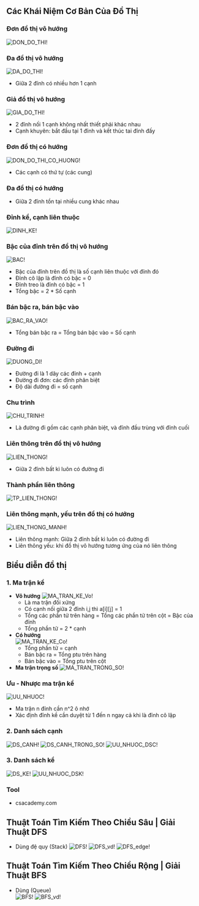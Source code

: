 ## Các Khái Niệm Cơ Bản Của Đồ Thị
### Đơn đồ thị vô hướng
![DON_DO_THI!](img/graph1.png)

### Đa đồ thị vô hướng
![DA_DO_THI!](img/graph1.png)
- Giữa 2 đỉnh có nhiều hơn 1 cạnh
### Giả đồ thị vô hướng
![GIA_DO_THI!](img/graph3.png)
- 2 đỉnh nối 1 cạnh không nhất thiết phải khác nhau 
- Cạnh khuyên: bắt đầu tại 1 đỉnh và kết thúc tai đỉnh đấy 
### Đơn đồ thị có hướng
![DON_DO_THI_CO_HUONG!](img/graph4.png)
- Các cạnh có thứ tự (các cung) 
### Đa đồ thị có hướng
- Giữa 2 đỉnh tồn tại nhiều cung khác nhau 
### Đỉnh kề, cạnh liên thuộc 
![DINH_KE!](img/graph5.png)
### Bậc của đỉnh trên đồ thị vô hướng 
![BAC!](img/graph6.png)
- Bậc của đỉnh trên đồ thị là số cạnh liên thuộc với đỉnh đó 
- Đỉnh cô lập là đỉnh có bậc = 0
- Đỉnh treo là đỉnh có bậc = 1
- Tổng bậc = 2 * Số cạnh 
### Bán bậc ra, bán bậc vào 
![BAC_RA_VAO!](img/graph7.png)
- Tổng bán bậc ra = Tổng bán bậc vào = Số cạnh 
### Đường đi 
![DUONG_DI!](img/graph8.png)
- Đường đi là 1 dãy các đỉnh + cạnh 
- Đường đi đơn: các đỉnh phân biệt 
- Độ dài đường đi = số cạnh 
### Chu trình 
![CHU_TRINH!](img/graph9.png)
- Là đường đi gồm các cạnh phân biệt, và đỉnh đầu trùng với đỉnh cuối 
### Liên thông trên đồ thị vô hướng 
![LIEN_THONG!](img/graph10.png)
- Giữa 2 đỉnh bất kì luôn có đường đi 
### Thành phần liên thông 
![TP_LIEN_THONG!](img/graph11.png)
### Liên thông mạnh, yếu trên đồ thị có hướng 
![LIEN_THONG_MANH!](img/graph12.png)
- Liên thông mạnh: Giữa 2 đỉnh bất kì luôn có đường đi 
- Liên thông yếu: khi đồ thị vô hướng tương ứng của nó liên thông 
## Biểu diễn đồ thị 
### 1. Ma trận kề 
- **Vô hướng**
![MA_TRAN_KE_Vo!](img/graph13.png)
  - Là ma trận đối xứng 
  - Có cạnh nối giữa 2 đỉnh i,j thì a[i][j] = 1
  - Tổng các phần tử trên hàng = Tổng các phần tử trên cột = Bậc của đỉnh 
  - Tổng phần tử = 2 * cạnh 
- **Có hướng**  
![MA_TRAN_KE_Co!](img/graph14.png)
  - Tổng phần tử = cạnh 
  - Bán bậc ra = Tổng ptu trên hàng 
  - Bán bậc vào = Tổng ptu trên cột 
- **Ma trận trọng số**
![MA_TRAN_TRONG_SO!](img/graph15.png)
### Ưu - Nhược ma trận kề 
![UU_NHUOC!](img/graph16.png)
- Ma trận n đỉnh cần n^2 ô nhớ 
- Xác định đỉnh kề cần duyệt từ 1 đến n ngay cả khi là đỉnh cô lập 
### 2. Danh sách cạnh  
![DS_CANH!](img/graph17.png)
![DS_CANH_TRONG_SO!](img/graph18.png)
![UU_NHUOC_DSC!](img/graph19.png)
### 3. Danh sách kề 
![DS_KE!](img/graph20.png)
![UU_NHUOC_DSK!](img/graph21.png)

### Tool
- csacademy.com

## Thuật Toán Tìm Kiếm Theo Chiều Sâu | Giải Thuật DFS
- Dùng đệ quy (Stack) 
![DFS!](img/dfs1.png)
![DFS_vd!](img/dfs3.png)
![DFS_edge!](img/dfs2.png)
## Thuật Toán Tìm Kiếm Theo Chiều Rộng | Giải Thuật BFS
- Dùng (Queue)  
![BFS!](img/bfs1.png)
![BFS_vd!](img/bfs2.png)
